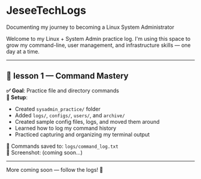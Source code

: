 # JeseeTechLogs
Documenting my journey to becoming a Linux System Administrator

Welcome to my Linux + System Admin practice log. I'm using this space to grow my command-line, user management, and infrastructure skills — one day at a time.

---

## 📅 lesson 1 — Command Mastery

**✅ Goal**: Practice file and directory commands  
**📂 Setup**:
- Created `sysadmin_practice/` folder
- Added `logs/`, `configs/`, `users/`, and `archive/`
- Created sample config files, logs, and moved them around
- Learned how to log my command history
- Practiced capturing and organizing my terminal output

📝 Commands saved to: `logs/command_log.txt`  
📸 Screenshot: (coming soon...)

---

More coming soon — follow the logs! 🚀

